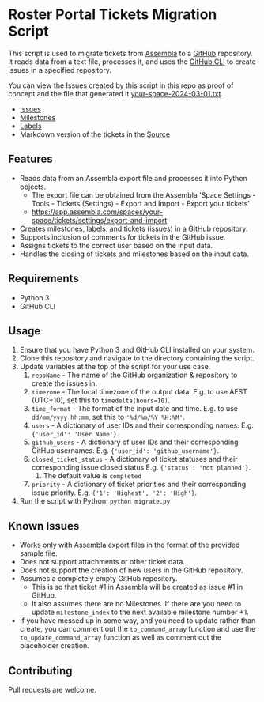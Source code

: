 # Roster Portal Tickets Migration Script

This script is used to migrate tickets from [Assembla](https://assembla.com) to a [GitHub](https://github.com) repository.
It reads data from a text file, processes it, and uses the [GitHub CLI](https://cli.github.com/) to create issues in a specified repository.

You can view the Issues created by this script in this repo as proof of concept and the file that generated it [your-space-2024-03-01.txt](./your-space-2024-03-01.txt). 
* [Issues](https://github.com/MannanM/assembla-to-github/issues)
* [Milestones](https://github.com/MannanM/assembla-to-github/milestones) 
* [Labels](https://github.com/MannanM/Roster-Portal-Tickets/labels)
* Markdown version of the tickets in the [Source](https://github.com/MannanM/assembla-to-github/tree/master/Tickets)

## Features

- Reads data from an Assembla export file and processes it into Python objects.
  - The export file can be obtained from the Assembla 'Space Settings - Tools - Tickets (Settings) - Export and Import - Export your tickets' 
  - https://app.assembla.com/spaces/your-space/tickets/settings/export-and-import
- Creates milestones, labels, and tickets (issues) in a GitHub repository.
- Supports inclusion of comments for tickets in the GitHub issue.
- Assigns tickets to the correct user based on the input data.
- Handles the closing of tickets and milestones based on the input data.

## Requirements

- Python 3
- GitHub CLI

## Usage

1. Ensure that you have Python 3 and GitHub CLI installed on your system.
2. Clone this repository and navigate to the directory containing the script.
3. Update variables at the top of the script for your use case.
   1. `repoName` - The name of the GitHub organization & repository to create the issues in.
   2. `timezone` - The local timezone of the output data. E.g. to use AEST (UTC+10), set this to `timedelta(hours=10)`.
   3. `time_format` - The format of the input date and time. E.g. to use `dd/mm/yyyy hh:mm`, set this to `'%d/%m/%Y %H:%M'`.
   4. `users` - A dictionary of user IDs and their corresponding names. E.g. `{'user_id': 'User Name'}`.
   5. `github_users` - A dictionary of user IDs and their corresponding GitHub usernames. E.g. `{'user_id': 'github_username'}`.
   6. `closed_ticket_status` - A dictionary of ticket statuses and their corresponding issue closed status E.g. `{'status': 'not planned'}`.
      1. The default value is `completed`
   7. `priority` - A dictionary of ticket priorities and their corresponding issue priority. E.g. `{'1': 'Highest', '2': 'High'}`.
4. Run the script with Python: `python migrate.py`

## Known Issues

* Works only with Assembla export files in the format of the provided sample file.
* Does not support attachments or other ticket data.
* Does not support the creation of new users in the GitHub repository.
* Assumes a completely empty GitHub repository.
  * This is so that ticket #1 in Assembla will be created as issue #1 in GitHub.
  * It also assumes there are no Milestones. If there are you need to update `milestone_index` to the next available milestone number +1.
* If you have messed up in some way, and you need to update rather than create, you can comment out the `to_command_array` function and use the `to_update_command_array` function as well as comment out the placeholder creation.

## Contributing

Pull requests are welcome.
